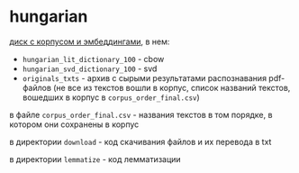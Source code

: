 # hungarian
[диск с корпусом и эмбеддингами](https://drive.google.com/drive/folders/1yDHHj_geu1dBNfJaW_jwQ9VJvMeAPc1Z?usp=sharing), в нем:
  - `hungarian_lit_dictionary_100` - cbow
  - `hungarian_svd_dictionary_100` - svd
  - `originals_txts` - архив с сырыми результатами распознавания pdf-файлов (не все из текстов вошли в корпус, список названий текстов, вошедших в корпус в `corpus_order_final.csv`)

в файле `corpus_order_final.csv` - названия текстов в том порядке, в котором они сохранены в корпус

в директории `download` - код скачивания файлов и их перевода в txt

в директории `lemmatize` - код лемматизации
